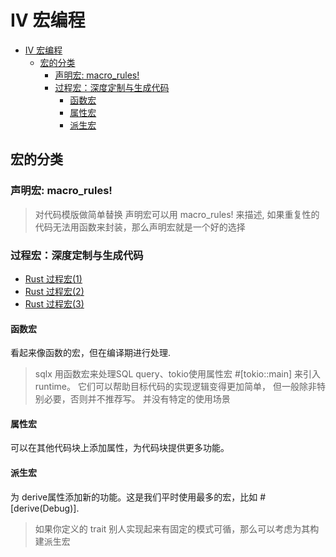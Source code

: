 # IV 宏编程

<!--ts-->
* [IV 宏编程](#iv-宏编程)
   * [宏的分类](#宏的分类)
      * [声明宏: macro_rules!](#声明宏-macro_rules)
      * [过程宏：深度定制与生成代码](#过程宏深度定制与生成代码)
         * [函数宏](#函数宏)
         * [属性宏](#属性宏)
         * [派生宏](#派生宏)

<!-- Created by https://github.com/ekalinin/github-markdown-toc -->
<!-- Added by: runner, at: Thu Sep 22 13:11:36 UTC 2022 -->

<!--te-->

## 宏的分类

### 声明宏: macro_rules!

> 对代码模版做简单替换
> 声明宏可以用 macro_rules! 来描述, 如果重复性的代码无法用函数来封装，那么声明宏就是一个好的选择

### 过程宏：深度定制与生成代码

- [Rust 过程宏(1)](https://www.bilibili.com/video/BV1Za411q7LQ)
- [Rust 过程宏(2)](https://www.bilibili.com/video/BV1Fu411m7W7)
- [Rust 过程宏(3)](https://www.bilibili.com/video/BV1dr4y1v74n)

#### 函数宏

看起来像函数的宏，但在编译期进行处理.
> sqlx 用函数宏来处理SQL query、tokio使用属性宏 #[tokio::main] 来引入 runtime。
> 它们可以帮助目标代码的实现逻辑变得更加简单， 但一般除非特别必要，否则并不推荐写。
> 并没有特定的使用场景

#### 属性宏

可以在其他代码块上添加属性，为代码块提供更多功能。

#### 派生宏

为 derive属性添加新的功能。这是我们平时使用最多的宏，比如 #[derive(Debug)].
> 如果你定义的 trait 别人实现起来有固定的模式可循，那么可以考虑为其构建派生宏